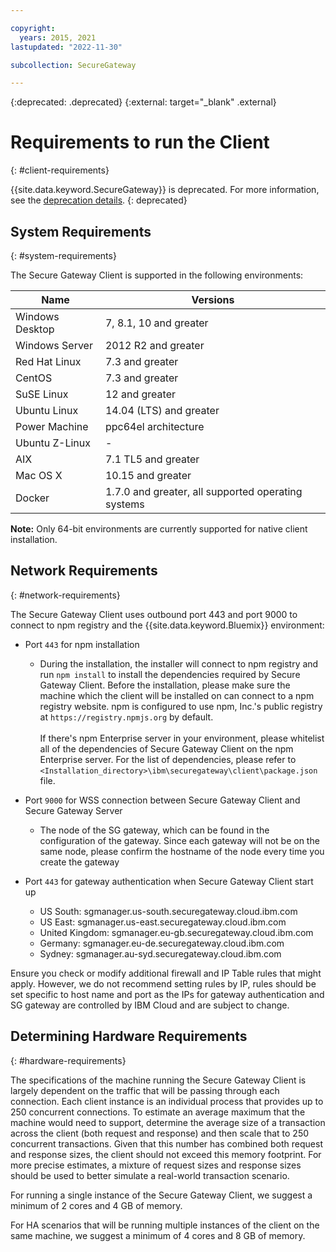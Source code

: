 ```yaml
---

copyright:
  years: 2015, 2021
lastupdated: "2022-11-30"

subcollection: SecureGateway

---
```

{:deprecated: .deprecated}
{:external: target="_blank" .external}

# Requirements to run the Client
{: #client-requirements}

{{site.data.keyword.SecureGateway}} is deprecated. For more information, see the [deprecation details](/docs/SecureGateway?topic=SecureGateway-dep-overview).
{: deprecated}

## System Requirements
{: #system-requirements}

The Secure Gateway Client is supported in the following environments:

| Name | Versions          |
| ------------- | ----------- |
| Windows Desktop | 7, 8.1, 10 and greater |
| Windows Server | 2012 R2 and greater |
| Red Hat Linux | 7.3 and greater |
| CentOS | 7.3 and greater |
| SuSE Linux | 12 and greater |
| Ubuntu Linux | 14.04 (LTS) and greater |
| Power Machine | ppc64el architecture |
| Ubuntu Z-Linux | - |
| AIX | 7.1 TL5 and greater |
| Mac OS X | 10.15 and greater |
| Docker | 1.7.0 and greater, all supported operating systems |

<b>Note:</b> Only 64-bit environments are currently supported for native client installation.

## Network Requirements
{: #network-requirements}

The Secure Gateway Client uses outbound port 443 and port 9000 to connect to npm registry and the {{site.data.keyword.Bluemix}} environment:

- Port `443` for npm installation
  - During the installation, the installer will connect to npm registry and run `npm install` to install the dependencies required by Secure Gateway Client. Before the installation, please make sure the machine which the client will be installed on can connect to a npm registry website. npm is configured to use npm, Inc.'s public registry at `https://registry.npmjs.org` by default. <br><br>
If there's npm Enterprise server in your environment, please whitelist all of the dependencies of Secure Gateway Client on the npm Enterprise server. For the list of dependencies, please refer to `<Installation_directory>\ibm\securegateway\client\package.json` file.

- Port `9000` for WSS connection between Secure Gateway Client and Secure Gateway Server
  - The node of the SG gateway, which can be found in the configuration of the gateway. Since each gateway will not be on the same node, please confirm the hostname of the node every time you create the gateway

- Port `443` for gateway authentication when Secure Gateway Client start up
  - US South: sgmanager.us-south.securegateway.cloud.ibm.com
  - US East: sgmanager.us-east.securegateway.cloud.ibm.com
  - United Kingdom: sgmanager.eu-gb.securegateway.cloud.ibm.com
  - Germany: sgmanager.eu-de.securegateway.cloud.ibm.com
  - Sydney: sgmanager.au-syd.securegateway.cloud.ibm.com


Ensure you check or modify additional firewall and IP Table rules that might apply. However, we do not recommend setting rules by IP, rules should be set specific to host name and port as the IPs for gateway authentication and SG gateway are controlled by IBM Cloud and are subject to change.


## Determining Hardware Requirements
{: #hardware-requirements}

The specifications of the machine running the Secure Gateway Client is largely dependent on the traffic that will be passing through each connection.  Each client instance is an individual process that provides up to 250 concurrent connections.  To estimate an average maximum that the machine would need to support, determine the average size of a transaction across the client (both request and response) and then scale that to 250 concurrent transactions.  Given that this number has combined both request and response sizes, the client should not exceed this memory footprint.  For more precise estimates, a mixture of request sizes and response sizes should be used to better simulate a real-world transaction scenario.

For running a single instance of the Secure Gateway Client, we suggest a minimum of 2 cores and 4 GB of memory.

For HA scenarios that will be running multiple instances of the client on the same machine, we suggest a minimum of 4 cores and 8 GB of memory.
